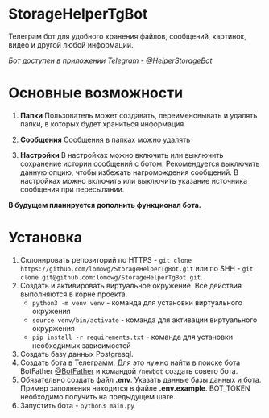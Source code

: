 # StorageHelperTgBot

Телеграм бот для удобного хранения файлов, сообщений, картинок, видео и другой любой информации.

*Бот доступен в приложении Telegram - [@HelperStorageBot](https://t.me/HelperStorageBot)*

# Основные возможности
1. **Папки**
Пользователь может создавать, переименовывать и удалять папки, в которых будет храниться информация

2. **Сообщения**
Сообщения в папках можно удалять

3. **Настройки**
В настройках можно включить или выключить сохранение истории сообщений с ботом. Рекомендуется выключить данную опцию, чтобы избежать нагромождения сообщений.
В настройках можно включить или выключить указание источника сообщения при пересылании.

**В будущем планируется дополнить функционал бота.**

# Установка
1. Склонировать репозиторий по HTTPS - ``git clone https://github.com/lomowg/StorageHelperTgBot.git`` или по SHH - ``git clone git@github.com:lomowg/StorageHelperTgBot.git``.
2. Создать и активировать виртуальное окружение. Все действия выполняются в корне проекта.
    * ``python3 -m venv venv`` - команда для установки виртуального окружения
    * ``source venv/bin/activate`` - команда для активации виртуального окруржения
    * ``pip install -r requirements.txt`` - команда для установки необходимых зависимостей
3. Создать базу данных Postgresql.
4. Создать бота в Телеграмм.
    Для это нужно найти в поиске бота BotFather [@BotFather](https://t.me/BotFather) и командой ``/newbot`` создать совего бота.
5. Обязательно создать файл **.env**. Указать данные базы данных и бота. Пример заполнения находится в файле **.env.example**. BOT_TOKEN необходимо получить на предыдущем шаге.
6. Запустить бота - ``python3 main.py``
